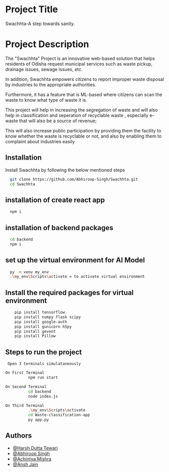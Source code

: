 # Project Title

Swachhta-A step towards sanity.
# Project Description
 
The "Swachhta" Project is an innovative web-based solution that helps residents of Odisha request municipal services such as waste pickup, drainage issues, sewage issues, etc. 

In addition, Swachhta empowers citizens to report improper waste disposal by industries to the appropriate authorities.

Furthermore, it has a feature that is ML-based where citizens can scan the waste to know what type of waste it is. 

This project will help in increasing the segregation of waste and will also help in classification and seperation of recyclable waste , especially e-waste that will also be a source of revenue;

This will also increase public participation by providing them the facility to know whether the waste is recyclable or not, and also by enabling them to complaint about industries easily
## Installation

Install Swachhta by following the below mentioned steps

```bash
  git clone https://github.com/Abhiroop-Singh/Swachhta.git
  cd Swachhta
```
## installation of create react app
```bash
  npm i
```

## installation of backend packages
```bash
  cd backend
  npm i
```

## set up the virtual environment for AI Model
```bash
  py -m venv my_env
  .\my_env\Scripts\activate = to activate virtual environment
  ```

  ## Install the required packages for virtual environment
  ```bash
      pip install tensorflow
      pip install numpy flask scipy
      pip install google-auth
      pip install gunicorn h5py
      pip install gevent
      pip install Pillow
```
## Steps to run the project
     Open 3 terminals simulataneously
    
```bash
On First Terminal
          npm run start
```

```bash
On Second Terminal
          cd backend
          node index.js
```

```bash
On Third Terminal
          .\my_env\Scripts\activate
          cd Waste-classification-app
          py app.py
```

## Authors

- [@Harsh Dutta Tewari](https://github.com/Harsh-Tewari)
- [@Abhiroop Singh](https://github.com/Abhiroop-Singh)
- [@Achintya Mishra](https://github.com/achintyamishra01)
- [@Ansh Jain](https://github.com/anshjain0106)
